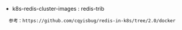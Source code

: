- k8s-redis-cluster-images : redis-trib

````
  参考：https://github.com/cqyisbug/redis-in-k8s/tree/2.0/docker
````
